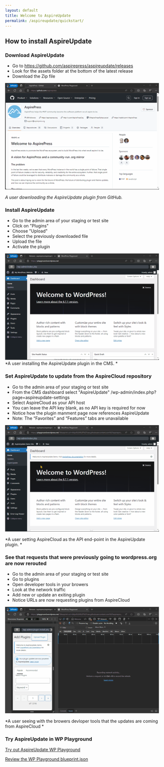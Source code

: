 ```yaml
---
layout: default
title: Welcome to AspireUpdate
permalink: /aspireupdate/quickstart/
---
```



## How to install AspireUpdate

### Download AspireUpdate

- Go to https://github.com/aspirepress/aspireupdate/releases 
- Look for the assets folder at the bottom of the latest release
- Download the Zip file

![](https://github.com/AmnestyAM/documentation/blob/QuickStartGuides/img/GetAUfromGH.gif?raw=true)


*A user downloading the AspireUpdate plugin from GitHub.*

### Install AspireUpdate 

- Go to the admin area of your staging or test site
- Click on "Plugins"
- Choose "Upload"
- Select the previously downloaded file
- Upload the file
- Activate the plugin

![](https://raw.githubusercontent.com/AmnestyAM/documentation/refs/heads/QuickStartGuides/img/AddAUtoWP.gif)
*A user installing the AspireUpdate plugin in the CMS. *

### Set AspireUpdate to update from the AspireCloud repository

- Go to the admin area of your staging or test site
- From the CMS dashboard select "AspireUpdate" /wp-admin/index.php?page=aspireupdate-settings
- Select AspireCloud as your API host
- You can leave the API key blank, as no API key is required for now
- Notice how the plugin manment page now references AspireUpdate
- Note: The “Favorites” and “Features” tabs are unavailable 

![](https://github.com/AmnestyAM/documentation/blob/QuickStartGuides/img/SetAUtoDownloadFromAC.gif?raw=true)

*A user setting AspireCloud as the API end-point in the AspireUpdate plugin. *

### See that requests that were previously going to wordpress.org are now rerouted

- Go to the admin area of your staging or test site
- Go to plugins
- Open developer tools in your browers
- Look at the network traffic
- Add new or update an exiting plugin 
- Notice URLs are now requesting plugins from AspireCloud

![](https://github.com/AmnestyAM/documentation/blob/QuickStartGuides/img/SeeRequestsGoingToAC.gif?raw=true)

*A user seeing with the browers devloper tools that the updates are coming from AspireCloud *


### Try AspireUpdate in WP Playground

[Try out AspireUpdate WP Playground](https://playground.wordpress.net/?blueprint-url=https://raw.githubusercontent.com/aspirepress/aspireupdate/refs/heads/playground-ready/assets/playground/blueprint.json)

[Review the WP Playground blueprint.json](https://github.com/aspirepress/aspireupdate/blob/playground-ready/assets/playground/blueprint.json)




